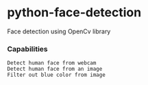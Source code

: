 # python-face-detection
Face detection using OpenCv library

### Capabilities
```
Detect human face from webcam
Detect human face from an image
Filter out blue color from image
```